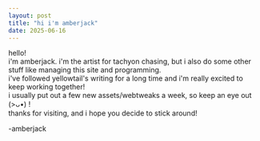 ```yaml
--- 
layout: post 
title: "hi i'm amberjack"
date: 2025-06-16
---
```

hello!  
i'm amberjack. i'm the artist for tachyon chasing, but i also do some other stuff like managing this site and programming.  
i've followed yellowtail's writing for a long time and i'm really excited to keep working together!  
i usually put out a few new assets/webtweaks a week, so keep an eye out (>ᴗ•) !  
thanks for visiting, and i hope you decide to stick around!  

-amberjack
